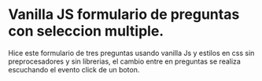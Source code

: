 # Vanilla JS formulario de preguntas con seleccion multiple.

Hice este formulario de tres preguntas usando vanilla Js y estilos en css sin preprocesadores y sin librerias, el cambio entre en preguntas se realiza escuchando el evento click de un boton.
